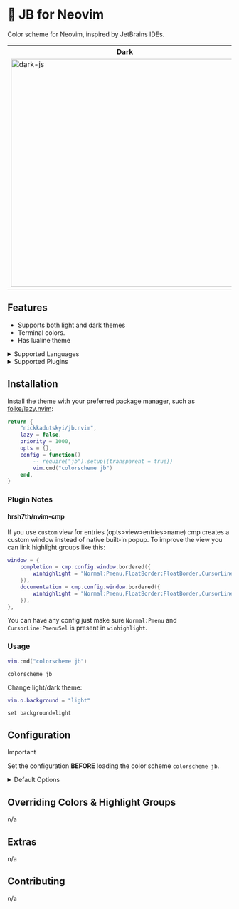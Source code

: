 # 🎨 JB for Neovim

<p>Color scheme for Neovim, inspired by JetBrains IDEs.</p>

<table width="100%">
  <tr>
    <th>Dark</th>
    <th>Light</th>
  </tr>
  <tr>
    <td>
        <img width="512" alt="dark-js" src="https://github.com/user-attachments/assets/dcff0247-868e-4aa4-bac1-22729099fb46" />
    </td>
    <td>
        <img width="512" alt="light-js" src="https://github.com/user-attachments/assets/89863d62-5c69-45f3-b21e-9e8c17cc3281" />
    </td>
  </tr>
</table>

## Features

- Supports both light and dark themes
- Terminal colors.
- Has lualine theme


<details>
<summary>Supported Languages</summary>

| Language      | Syntax | Treesitter                     | Semantic     |
|---------------|--------|--------------------------------|--------------|
| .ignore Files | n/a    | ✅ (gitignore)                 | n/a          |
| ApacheConfig  | ✅     | n/a                            | n/a          |
| Blade         | n/a    | ✅ (EmranMR/tree-sitter-blade) | n/a          |
| C/C++         | ⚠️     | ✅ (c,cpp)                     | n/a          |
| CSS           | ⚠️     | ✅ (css)                       | n/a          |
| EditorConfig  | n/a    | ✅ (editorconfig)              | n/a          |
| GraphQL       | ⚠️     | ✅ (graphql)                   | n/a          |
| HTML          | ⚠️     | ✅ (html)                      | n/a          |
| Ini           | ⚠️     | ✅ (ini)                       | n/a          |
| Java          | ⚠️     | ✅ (java)                      | n/a          |
| JavaScript    | ⚠️     | ✅ (javascript)                | ✅ (ts_ls)   |
| JSON          | ✅     | ✅ (json)                      | n/a          |
| Lua           | ⚠️     | ✅ (lua,luadoc)                | ✅ (lua_ls)  |
| Markdown      | ⚠️     | ✅ (markdown,markdown_inline)  | n/a          |
| Nix           | ⚠️     | ✅ (nix)                       | ✅ (nil_lsp) |
| PHP           | ⚠️     | ✅ (php,phpdoc)                | n/a          |
| Python        | ⚠️     | ✅ (python)                    | n/a          |
| RegExp        | ⚠️     | ✅ (regex)                     | n/a          |
| Ruby          | ⚠️     | ✅ (ruby)                      | ✅ (ruby_lsp)|
| Rust          | ⚠️     | ✅ (rust)                      | n/a          |
| Sass/SCSS     | ⚠️     | ✅ (scss)                      | n/a          |
| Shell Script  | ⚠️     | ✅ (bash)                      | n/a          |
| TOML          | ⚠️     | ✅ (toml)                      | n/a          |
| Twig          | n/a    | ✅ (twig)                      | n/a          |
| TypeScript    | ⚠️     | ✅ (typescript)                | ✅ (ts_ls)   |
| TSX/JSX       | ⚠️     | ✅ (tsx)                       | ✅ (ts_ls)   |
| XML           | ⚠️     | ✅ (xml)                       | n/a          |
| YAML          | ⚠️     | ✅ (yaml)                      | n/a          |
| Zig           | ⚠️     | ✅ (zig)                       | ✅ (zls)     |

</details>


<details>
<summary>Supported Plugins</summary>

| Plugin                                                                          | Source |
|---------------------------------------------------------------------------------|--------|
| [copilot.vim](https://github.com/github/copilot.vim)                            | n/a    |
| [fzf-lua](https://github.com/ibhagwan/fzf-lua)                                  | n/a    |
| [gitsigns.nvim](https://github.com/lewis6991/gitsigns.nvim)                     | n/a    |
| [indent-blankline.nvim](https://github.com/lukas-reineke/indent-blankline.nvim) | n/a    |
| [netrw](#)                                                                      | n/a    |
| [neogit](https://github.com/NeogitOrg/neogit)                                   | n/a    |
| [nvim-notify](https://github.com/rcarriga/nvim-notify)                          | n/a    |
| [nvim-scrollbar](https://github.com/petertriho/nvim-scrollbar)                  | n/a    |
| [supermaven-nvim](https://github.com/supermaven-inc/supermaven-nvim)            | n/a    |
| [nvim-cmp](https://github.com/hrsh7th/nvim-cmp)                                 | n/a    |
| [avante.nvim](https://github.com/yetone/avante.nvim)                            | n/a    |
| [netrw.vim](https://github.com/vim-scripts/netrw.vim)                           | n/a    |
| [snacks.nvim](https://github.com/folke/snack.nvim)                              | n/a    |

</details>

## Installation

Install the theme with your preferred package manager, such as
[folke/lazy.nvim](https://github.com/folke/lazy.nvim):

```lua
return {
    "nickkadutskyi/jb.nvim",
    lazy = false,
    priority = 1000,
    opts = {},
    config = function()
        -- require("jb").setup({transparent = true})
        vim.cmd("colorscheme jb")
    end,
}
```
### Plugin Notes

#### hrsh7th/nvim-cmp

If you use `custom` view for entries (opts>view>entries>name) cmp creates
a custom window instead of native built-in popup. To improve the view you
can link highlight groups like this:

```lua
window = {
    completion = cmp.config.window.bordered({
        winhighlight = "Normal:Pmenu,FloatBorder:FloatBorder,CursorLine:PmenuSel,Search:None",
    }),
    documentation = cmp.config.window.bordered({
        winhighlight = "Normal:Pmenu,FloatBorder:FloatBorder,CursorLine:PmenuSel,Search:None",
    }),
},
```
You can have any config just make sure `Normal:Pmenu` and
`CursorLine:PmenuSel` is present in `winhighlight`.

### Usage

```lua
vim.cmd("colorscheme jb")
```

```vim
colorscheme jb
```

Change light/dark theme:

```lua
vim.o.background = "light"
```

```vim
set background=light
```

## Configuration

> [!IMPORTANT]
> Set the configuration **BEFORE** loading the color scheme `colorscheme jb`.

<details>
  <summary>Default Options</summary>

<!-- config:start -->

```lua
---@class jb.Config
M.defaults = {
    -- Disable bold or italic for all highlights
    disable_hl_args = {
        bold = false,
        italic = false,
    },
    -- Control snacks.nvim related styles
    snacks = {
        explorer = {
            -- Enable folke/snacks.nvim styling for explorer
            enabled = true,
        },
    },
    -- Enable this to remove background from Normal and NormalNC
    transparent = false,
}
```

<!-- config:end -->

</details>

## Overriding Colors & Highlight Groups

n/a

## Extras

n/a

## Contributing

n/a
